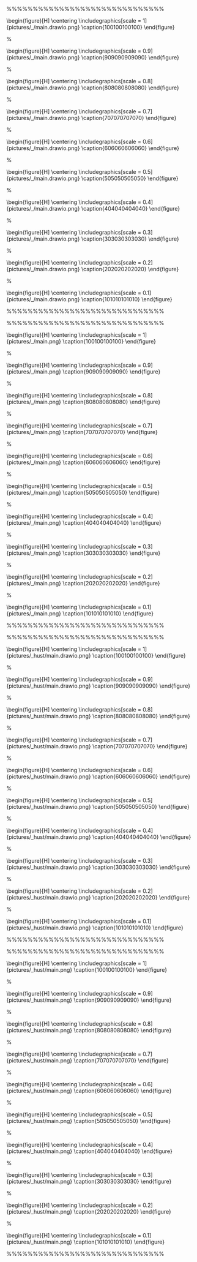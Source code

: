 















%%%%%%%%%%%%%%%%%%%%%%%%%%%%%%

\begin{figure}[H]
\centering
\includegraphics[scale = 1]{pictures/_/main.drawio.png}
\caption{100100100100}
\end{figure}

%

\begin{figure}[H]
\centering
\includegraphics[scale = 0.9]{pictures/_/main.drawio.png}
\caption{909090909090}
\end{figure}

%

\begin{figure}[H]
\centering
\includegraphics[scale = 0.8]{pictures/_/main.drawio.png}
\caption{808080808080}
\end{figure}

%

\begin{figure}[H]
\centering
\includegraphics[scale = 0.7]{pictures/_/main.drawio.png}
\caption{707070707070}
\end{figure}

%

\begin{figure}[H]
\centering
\includegraphics[scale = 0.6]{pictures/_/main.drawio.png}
\caption{606060606060}
\end{figure}

%

\begin{figure}[H]
\centering
\includegraphics[scale = 0.5]{pictures/_/main.drawio.png}
\caption{505050505050}
\end{figure}

%

\begin{figure}[H]
\centering
\includegraphics[scale = 0.4]{pictures/_/main.drawio.png}
\caption{404040404040}
\end{figure}

%

\begin{figure}[H]
\centering
\includegraphics[scale = 0.3]{pictures/_/main.drawio.png}
\caption{303030303030}
\end{figure}

%

\begin{figure}[H]
\centering
\includegraphics[scale = 0.2]{pictures/_/main.drawio.png}
\caption{202020202020}
\end{figure}

%

\begin{figure}[H]
\centering
\includegraphics[scale = 0.1]{pictures/_/main.drawio.png}
\caption{101010101010}
\end{figure}

%%%%%%%%%%%%%%%%%%%%%%%%%%%%%%
































%%%%%%%%%%%%%%%%%%%%%%%%%%%%%%

\begin{figure}[H]
\centering
\includegraphics[scale = 1]{pictures/_/main.png}
\caption{100100100100}
\end{figure}

%

\begin{figure}[H]
\centering
\includegraphics[scale = 0.9]{pictures/_/main.png}
\caption{909090909090}
\end{figure}

%

\begin{figure}[H]
\centering
\includegraphics[scale = 0.8]{pictures/_/main.png}
\caption{808080808080}
\end{figure}

%

\begin{figure}[H]
\centering
\includegraphics[scale = 0.7]{pictures/_/main.png}
\caption{707070707070}
\end{figure}

%

\begin{figure}[H]
\centering
\includegraphics[scale = 0.6]{pictures/_/main.png}
\caption{606060606060}
\end{figure}

%

\begin{figure}[H]
\centering
\includegraphics[scale = 0.5]{pictures/_/main.png}
\caption{505050505050}
\end{figure}

%

\begin{figure}[H]
\centering
\includegraphics[scale = 0.4]{pictures/_/main.png}
\caption{404040404040}
\end{figure}

%

\begin{figure}[H]
\centering
\includegraphics[scale = 0.3]{pictures/_/main.png}
\caption{303030303030}
\end{figure}

%

\begin{figure}[H]
\centering
\includegraphics[scale = 0.2]{pictures/_/main.png}
\caption{202020202020}
\end{figure}

%

\begin{figure}[H]
\centering
\includegraphics[scale = 0.1]{pictures/_/main.png}
\caption{101010101010}
\end{figure}

%%%%%%%%%%%%%%%%%%%%%%%%%%%%%%
































%%%%%%%%%%%%%%%%%%%%%%%%%%%%%%

\begin{figure}[H]
\centering
\includegraphics[scale = 1]{pictures/_hust/main.drawio.png}
\caption{100100100100}
\end{figure}

%

\begin{figure}[H]
\centering
\includegraphics[scale = 0.9]{pictures/_hust/main.drawio.png}
\caption{909090909090}
\end{figure}

%

\begin{figure}[H]
\centering
\includegraphics[scale = 0.8]{pictures/_hust/main.drawio.png}
\caption{808080808080}
\end{figure}

%

\begin{figure}[H]
\centering
\includegraphics[scale = 0.7]{pictures/_hust/main.drawio.png}
\caption{707070707070}
\end{figure}

%

\begin{figure}[H]
\centering
\includegraphics[scale = 0.6]{pictures/_hust/main.drawio.png}
\caption{606060606060}
\end{figure}

%

\begin{figure}[H]
\centering
\includegraphics[scale = 0.5]{pictures/_hust/main.drawio.png}
\caption{505050505050}
\end{figure}

%

\begin{figure}[H]
\centering
\includegraphics[scale = 0.4]{pictures/_hust/main.drawio.png}
\caption{404040404040}
\end{figure}

%

\begin{figure}[H]
\centering
\includegraphics[scale = 0.3]{pictures/_hust/main.drawio.png}
\caption{303030303030}
\end{figure}

%

\begin{figure}[H]
\centering
\includegraphics[scale = 0.2]{pictures/_hust/main.drawio.png}
\caption{202020202020}
\end{figure}

%

\begin{figure}[H]
\centering
\includegraphics[scale = 0.1]{pictures/_hust/main.drawio.png}
\caption{101010101010}
\end{figure}

%%%%%%%%%%%%%%%%%%%%%%%%%%%%%%
































%%%%%%%%%%%%%%%%%%%%%%%%%%%%%%

\begin{figure}[H]
\centering
\includegraphics[scale = 1]{pictures/_hust/main.png}
\caption{100100100100}
\end{figure}

%

\begin{figure}[H]
\centering
\includegraphics[scale = 0.9]{pictures/_hust/main.png}
\caption{909090909090}
\end{figure}

%

\begin{figure}[H]
\centering
\includegraphics[scale = 0.8]{pictures/_hust/main.png}
\caption{808080808080}
\end{figure}

%

\begin{figure}[H]
\centering
\includegraphics[scale = 0.7]{pictures/_hust/main.png}
\caption{707070707070}
\end{figure}

%

\begin{figure}[H]
\centering
\includegraphics[scale = 0.6]{pictures/_hust/main.png}
\caption{606060606060}
\end{figure}

%

\begin{figure}[H]
\centering
\includegraphics[scale = 0.5]{pictures/_hust/main.png}
\caption{505050505050}
\end{figure}

%

\begin{figure}[H]
\centering
\includegraphics[scale = 0.4]{pictures/_hust/main.png}
\caption{404040404040}
\end{figure}

%

\begin{figure}[H]
\centering
\includegraphics[scale = 0.3]{pictures/_hust/main.png}
\caption{303030303030}
\end{figure}

%

\begin{figure}[H]
\centering
\includegraphics[scale = 0.2]{pictures/_hust/main.png}
\caption{202020202020}
\end{figure}

%

\begin{figure}[H]
\centering
\includegraphics[scale = 0.1]{pictures/_hust/main.png}
\caption{101010101010}
\end{figure}

%%%%%%%%%%%%%%%%%%%%%%%%%%%%%%
















